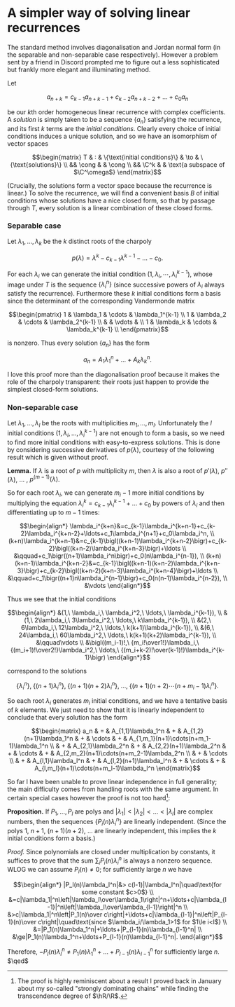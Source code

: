 # A simpler way of solving linear recurrences


The standard method involves diagonalisation and Jordan normal form
(in the separable and non-separable case respectively). However a
problem sent by a friend in Discord prompted me to figure out a less
sophisticated but frankly more elegant and illuminating method.

Let

$$a_{n+k}=c_{k-1}a_{n+k-1}+c_{k-2}a_{n+k-2}+\ldots+c_0a_n$$

be our $k$th order homogeneous linear recurrence with complex
coefficients. A *solution* is simply taken to be a sequence $\{a_n\}$
satisfying the recurrence, and its first $k$ terms are the *initial
conditions*. Clearly every choice of initial conditions induces a
unique solution, and so we have an isomorphism of vector spaces

$$\begin{matrix}
T & : & \{\text{initial conditions}\} & \to & \{\text{solutions}\} \\
&& \cong & & \cong \\
&& \C^k & & \text{a subspace of $\C^\omega$}
\end{matrix}$$

(Crucially, the solutions form a vector space because the recurrence
is linear.) To solve the recurrence, we will find a convenient basis
$B$ of initial conditions whose solutions have a nice closed form, so
that by passage through $T$, every solution is a linear combination of
these closed forms.

### Separable case

Let $\lambda_1,\ldots,\lambda_k$ be the $k$ distinct roots of the charpoly

$$p(\lambda)=\lambda^k-c_{k-1}\lambda^{k-1}-\ldots-c_0.$$

For each $\lambda_i$ we can generate the initial condition
$(1,\lambda_i,\cdots,\lambda_i^{k-1})$, whose image under $T$ is the
sequence $\{\lambda_i^n\}$ (since successive powers of $\lambda_i$
always satisfy the recurrence). Furthermore these $k$ initial
conditions form a basis since the determinant of the corresponding
Vandermonde matrix

$$\begin{pmatrix}
1 & \lambda_1 & \cdots & \lambda_1^{k-1} \\
1 & \lambda_2 & \cdots & \lambda_2^{k-1} \\
& & \vdots & \\
1 & \lambda_k & \cdots & \lambda_k^{k-1} \\
\end{pmatrix}$$

is nonzero. Thus every solution $\{a_n\}$ has the form

$$a_n = A_1\lambda_1^n+\ldots+A_k\lambda_k^n.$$

I love this proof more than the diagonalisation proof because it makes
the role of the charpoly transparent: their roots just happen to
provide the simplest closed-form solutions.

### Non-separable case

Let $\lambda_1,\ldots,\lambda_l$ be the roots with multiplicities
$m_1,\ldots,m_l$. Unfortunately the $l$ initial conditions
$(1,\lambda_i,\ldots,\lambda_i^{k-1})$ are not enough to form a basis,
so we need to find more initial conditions with easy-to-express
solutions. This is done by considering successive derivatives of
$p(\lambda)$, courtesy of the following result which is given without
proof.

**Lemma.** If $\lambda$ is a root of $p$ with multiplicity $m$, then
  $\lambda$ is also a root of
  $p'(\lambda)$, $p''(\lambda)$, $\ldots$ , $p^{(m-1)}(\lambda)$.

So for each root $\lambda_i$, we can generate $m_i-1$ more initial
conditions by multiplying the equation
$\lambda_i^k=c_{k-1}\lambda_i^{k-1}+\ldots+c_0$ by powers of
$\lambda_i$ and then differentiating up to $m-1$ times:

$$\begin{align*}
\lambda_i^{k+n}&=c_{k-1}\lambda_i^{k+n-1}+c_{k-2}\lambda_i^{k+n-2}+\ldots+c_1\lambda_i^{n+1}+c_0\lambda_i^n, \\
(k+n)\lambda_i^{k+n-1}&=c_{k-1}\bigl((k+n-1)\lambda_i^{k+n-2}\bigr)+c_{k-2}\bigl((k+n-2)\lambda_i^{k+n-3}\bigr)+\ldots \\
&\qquad+c_1\bigr((n+1)\lambda_i^n\bigr)+c_0(n\lambda_i^{n-1}), \\
(k+n)(k+n-1)\lambda_i^{k+n-2}&=c_{k-1}\bigl((k+n-1)(k+n-2)\lambda_i^{k+n-3}\bigr)+c_{k-2}\bigl((k+n-2)(k+n-3)\lambda_i^{k+n-4}\bigr)+\ldots \\
&\qquad+c_1\bigr((n+1)n\lambda_i^{n-1}\bigr)+c_0(n(n-1)\lambda_i^{n-2}), \\
&\vdots
\end{align*}$$

Thus we see that the initial conditions

$$\begin{align*}
&(1,\ \lambda_i,\ \lambda_i^2,\ \ldots,\  \lambda_i^{k-1}), \\
&(1,\ 2\lambda_i,\ 3\lambda_i^2,\ \ldots,\  k\lambda_i^{k-1}), \\
&(2,\ 6\lambda_i,\ 12\lambda_i^2,\ \ldots,\ k(k+1)\lambda_i^{k-1}), \\
&(6,\ 24\lambda_i,\ 60\lambda_i^2,\ \ldots,\ k(k+1)(k+2)\lambda_i^{k-1}), \\
&\qquad\vdots \\
&\bigl((m_i-1)!,\ {m_i!\over1!}\lambda_i,\ {(m_i+1)!\over2!}\lambda_i^2,\ \ldots,\ {(m_i+k-2)!\over(k-1)!}\lambda_i^{k-1}\bigr)
\end{align*}$$

correspond to the solutions

$$\bigl\{\lambda_i^n\bigr\},\;\bigl\{(n+1)\lambda_i^n\bigr\},\;\bigl\{(n+1)(n+2)\lambda_i^n\bigr\},\;\ldots,\;\bigl\{(n+1)(n+2)\cdots(n+m_i-1)\lambda_i^n\bigr\}.$$

So each root $\lambda_i$ generates $m_i$ initial conditions, and we have a tentative basis of $k$ elements. We just need to show that it is linearly independent to conclude that every solution has the form

$$\begin{matrix}
a_n & = & A_{1,1}\lambda_1^n & + & A_{1,2}(n+1)\lambda_1^n & + & \cdots & + & A_{1,m_1}(n+1)\cdots(n+m_1-1)\lambda_1^n \\
& + & A_{2,1}\lambda_2^n & + & A_{2,2}(n+1)\lambda_2^n & + & \cdots & + & A_{2,m_2}(n+1)\cdots(n+m_2-1)\lambda_2^n \\
& + & \cdots \\
& + & A_{l,1}\lambda_l^n & + & A_{l,2}(n+1)\lambda_l^n & + & \cdots & + & A_{l,m_l}(n+1)\cdots(n+m_l-1)\lambda_l^n
\end{matrix}$$

So far I have been unable to prove linear independence in full
generality; the main difficulty comes from handling roots with the
same argument. In certain special cases however the proof is not too
hard[^1]:

**Proposition.** If $P_1,\ldots,P_l$ are polys and
  $|\lambda_1|<|\lambda_2|<\ldots<|\lambda_l|$ are complex numbers,
  then the sequences $\{P_i(n)\lambda_i^n\}$ are linearly
  independent. (Since the polys $1,\ n+1,\ (n+1)(n+2),\ \ldots$ are
  linearly independent, this implies the $k$ initial conditions form a
  basis.)

*Proof.* Since polynomials are closed under multiplication by constants, it suffices to prove that the sum $\sum_i P_i(n)\lambda_i^n$ is always a nonzero sequence. WLOG we can assume $P_l(n)\neq0$; for sufficiently large $n$ we have

$$\begin{align*}
|P_l(n)\lambda_l^n|&> c(l-1)|\lambda_l^n|\quad\text{for some constant $c>0$} \\
&=c|\lambda_1|^n\left|\lambda_l\over\lambda_1\right|^n+\ldots+c|\lambda_{l-1}|^n\left|\lambda_l\over\lambda_{l-1}\right|^n \\
&>c|\lambda_1|^n\left|P_1(n)\over c\right|+\ldots+c|\lambda_{l-1}|^n\left|P_{l-1}(n)\over c\right|\quad\text{since $\lambda_i/\lambda_1>1$ for $1\le i<l$} \\
&=|P_1(n)\lambda_1^n|+\ldots+|P_{l-1}(n)\lambda_{l-1}^n| \\
&\ge|P_1(n)\lambda_1^n+\ldots+P_{l-1}(n)\lambda_{l-1}^n|.
\end{align*}$$

Therefore, $-P_l(n)\lambda_l^n\neq
P_1(n)\lambda_1^n+\ldots+P_{l-1}(n)\lambda_{l-1}^n$ for sufficiently
large $n$. $\qed$

[^1]: The proof is highly reminiscent about a result I proved back in January about my so-called "strongly dominating chains" while finding the transcendence degree of $\hR/\R$.